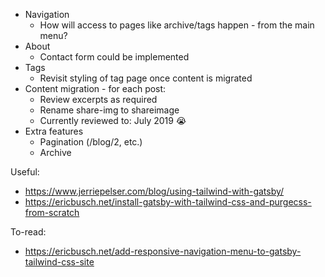 - Navigation
  - How will access to pages like archive/tags happen - from the main menu?
- About
  - Contact form could be implemented
- Tags
  - Revisit styling of tag page once content is migrated
- Content migration - for each post:
  - Review excerpts as required
  - Rename share-img to shareimage
  - Currently reviewed to: July 2019 😭
- Extra features
  - Pagination (/blog/2, etc.)
  - Archive

Useful:

- https://www.jerriepelser.com/blog/using-tailwind-with-gatsby/
- https://ericbusch.net/install-gatsby-with-tailwind-css-and-purgecss-from-scratch

To-read:

- https://ericbusch.net/add-responsive-navigation-menu-to-gatsby-tailwind-css-site

